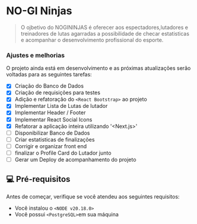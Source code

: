# NO-GI Ninjas

> O ojbetivo do NOGININJAS é oferecer aos espectadores,lutadores e treinadores de lutas agarradas a possibilidade de checar estatisticas e acompanhar o desenvolvimento profissional do esporte.

### Ajustes e melhorias

O projeto ainda está em desenvolvimento e as próximas atualizações serão voltadas para as seguintes tarefas:

- [x] Criação do Banco de Dados
- [x] Criação de requisições para testes
- [x] Adição e refatoração do `<React Bootstrap>` ao projeto
- [x] Implementar Lista de Lutas de lutador
- [x] Implementar Header / Footer
- [x] Implementar React Social Icons
- [x] Refatorar a aplicação inteira utilizando '<Next.js>'
- [ ] Disponibilizar Banco de Dados
- [ ] Criar estatisticas de finalizações
- [ ] Corrigir e organizar front end
- [ ] finalizar o Profile Card do Lutador junto
- [ ] Gerar um Deploy de acompanhamento do projeto

## 💻 Pré-requisitos

Antes de começar, verifique se você atendeu aos seguintes requisitos:

- Você instalou o `<NODE v20.18.0>`
- Você possui `<PostgreSQL>`em sua máquina
